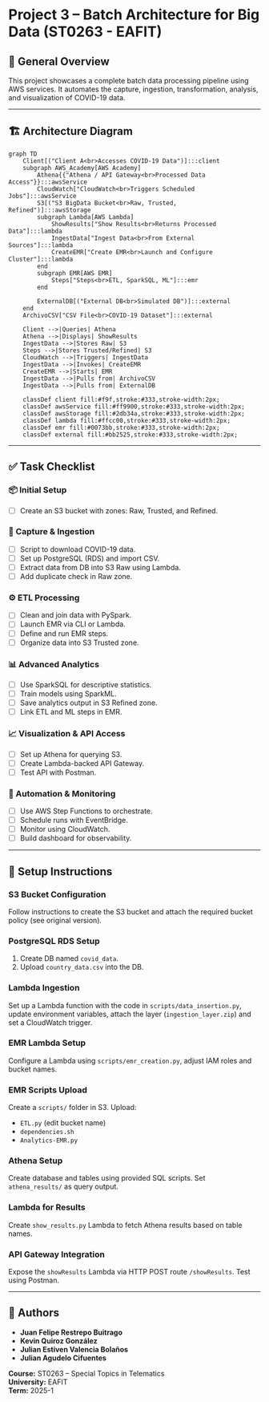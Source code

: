 # Project 3 – Batch Architecture for Big Data (ST0263 - EAFIT)

## 🧠 General Overview
This project showcases a complete batch data processing pipeline using AWS services. It automates the capture, ingestion, transformation, analysis, and visualization of COVID-19 data.

---

## 🏗️ Architecture Diagram

```mermaid
graph TD
    Client[("Client A<br>Accesses COVID-19 Data")]:::client
    subgraph AWS_Academy[AWS Academy]
        Athena{{"Athena / API Gateway<br>Processed Data Access"}}:::awsService
        CloudWatch["CloudWatch<br>Triggers Scheduled Jobs"]:::awsService
        S3[("S3 BigData Bucket<br>Raw, Trusted, Refined")]:::awsStorage
        subgraph Lambda[AWS Lambda]
            ShowResults["Show Results<br>Returns Processed Data"]:::lambda
            IngestData["Ingest Data<br>From External Sources"]:::lambda
            CreateEMR["Create EMR<br>Launch and Configure Cluster"]:::lambda
        end
        subgraph EMR[AWS EMR]
            Steps["Steps<br>ETL, SparkSQL, ML"]:::emr
        end

        ExternalDB[("External DB<br>Simulated DB")]:::external
    end
    ArchivoCSV["CSV File<br>COVID-19 Dataset"]:::external

    Client -->|Queries| Athena
    Athena -->|Displays| ShowResults
    IngestData -->|Stores Raw| S3
    Steps -->|Stores Trusted/Refined| S3
    CloudWatch -->|Triggers| IngestData
    IngestData -->|Invokes| CreateEMR
    CreateEMR -->|Starts| EMR
    IngestData -->|Pulls from| ArchivoCSV
    IngestData -->|Pulls from| ExternalDB

    classDef client fill:#f9f,stroke:#333,stroke-width:2px;
    classDef awsService fill:#ff9900,stroke:#333,stroke-width:2px;
    classDef awsStorage fill:#2db34a,stroke:#333,stroke-width:2px;
    classDef lambda fill:#ffcc00,stroke:#333,stroke-width:2px;
    classDef emr fill:#0073bb,stroke:#333,stroke-width:2px;
    classDef external fill:#bb2525,stroke:#333,stroke-width:2px;
```

---

## ✅ Task Checklist

### 📦 Initial Setup
- [ ] Create an S3 bucket with zones: Raw, Trusted, and Refined.

### 🔽 Capture & Ingestion
- [ ] Script to download COVID-19 data.
- [ ] Set up PostgreSQL (RDS) and import CSV.
- [ ] Extract data from DB into S3 Raw using Lambda.
- [ ] Add duplicate check in Raw zone.

### ⚙️ ETL Processing
- [ ] Clean and join data with PySpark.
- [ ] Launch EMR via CLI or Lambda.
- [ ] Define and run EMR steps.
- [ ] Organize data into S3 Trusted zone.

### 📊 Advanced Analytics
- [ ] Use SparkSQL for descriptive statistics.
- [ ] Train models using SparkML.
- [ ] Save analytics output in S3 Refined zone.
- [ ] Link ETL and ML steps in EMR.

### 📈 Visualization & API Access
- [ ] Set up Athena for querying S3.
- [ ] Create Lambda-backed API Gateway.
- [ ] Test API with Postman.

### 🔁 Automation & Monitoring
- [ ] Use AWS Step Functions to orchestrate.
- [ ] Schedule runs with EventBridge.
- [ ] Monitor using CloudWatch.
- [ ] Build dashboard for observability.

---

## 🔧 Setup Instructions

### S3 Bucket Configuration
Follow instructions to create the S3 bucket and attach the required bucket policy (see original version).

### PostgreSQL RDS Setup
1. Create DB named `covid_data`.
2. Upload `country_data.csv` into the DB.

### Lambda Ingestion
Set up a Lambda function with the code in `scripts/data_insertion.py`, update environment variables, attach the layer (`ingestion_layer.zip`) and set a CloudWatch trigger.

### EMR Lambda Setup
Configure a Lambda using `scripts/emr_creation.py`, adjust IAM roles and bucket names.

### EMR Scripts Upload
Create a `scripts/` folder in S3. Upload:
- `ETL.py` (edit bucket name)
- `dependencies.sh`
- `Analytics-EMR.py`

### Athena Setup
Create database and tables using provided SQL scripts. Set `athena_results/` as query output.

### Lambda for Results
Create `show_results.py` Lambda to fetch Athena results based on table names.

### API Gateway Integration
Expose the `showResults` Lambda via HTTP POST route `/showResults`. Test using Postman.

---

## 👥 Authors
- **Juan Felipe Restrepo Buitrago**
- **Kevin Quiroz González**
- **Julian Estiven Valencia Bolaños**
- **Julian Agudelo Cifuentes**

**Course:** ST0263 – Special Topics in Telematics  
**University:** EAFIT  
**Term:** 2025-1

